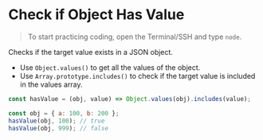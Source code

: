 # Check if Object Has Value

> To start practicing coding, open the Terminal/SSH and type `node`.

Checks if the target value exists in a JSON object.

- Use `Object.values()` to get all the values of the object.
- Use `Array.prototype.includes()` to check if the target value is included in the values array.

```js
const hasValue = (obj, value) => Object.values(obj).includes(value);
```

```js
const obj = { a: 100, b: 200 };
hasValue(obj, 100); // true
hasValue(obj, 999); // false
```
